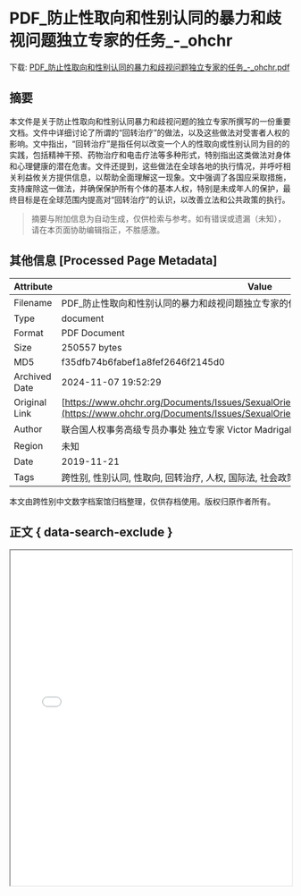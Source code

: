 # PDF_防止性取向和性别认同的暴力和歧视问题独立专家的任务_-_ohchr

<!-- tcd_download_link -->
下载: <a href="../PDF_防止性取向和性别认同的暴力和歧视问题独立专家的任务_-_ohchr.pdf" download>PDF_防止性取向和性别认同的暴力和歧视问题独立专家的任务_-_ohchr.pdf</a>
<!-- tcd_download_link_end -->

## 摘要

<!-- tcd_abstract -->
本文件是关于防止性取向和性别认同暴力和歧视问题的独立专家所撰写的一份重要文档。文件中详细讨论了所谓的“回转治疗”的做法，以及这些做法对受害者人权的影响。文中指出，“回转治疗”是指任何以改变一个人的性取向或性别认同为目的的实践，包括精神干预、药物治疗和电击疗法等多种形式，特别指出这类做法对身体和心理健康的潜在危害。文件还提到，这些做法在全球各地的执行情况，并呼吁相关利益攸关方提供信息，以帮助全面理解这一现象。文中强调了各国应采取措施，支持废除这一做法，并确保保护所有个体的基本人权，特别是未成年人的保护，最终目标是在全球范围内提高对“回转治疗”的认识，以改善立法和公共政策的执行。

<!-- tcd_abstract_end -->

> 摘要与附加信息为自动生成，仅供检索与参考。如有错误或遗漏（未知），请在本页面协助编辑指正，不胜感激。

## 其他信息 [Processed Page Metadata]

| Attribute       | Value                                  |
|-----------------|----------------------------------------|
| Filename        | PDF_防止性取向和性别认同的暴力和歧视问题独立专家的任务_-_ohchr.pdf                             |
| Type            | document                                 |
| Format          | PDF Document                               |
| Size            | 250557 bytes                           |
| MD5             | f35dfb74b6fabef1a8fef2646f2145d0                                  |
| Archived Date   | 2024-11-07 19:52:29                             |
| Original Link   | [https://www.ohchr.org/Documents/Issues/SexualOrientation/Call_for_Inputs_CH_markup.pdf](https://www.ohchr.org/Documents/Issues/SexualOrientation/Call_for_Inputs_CH_markup.pdf)                         |
| Author          | 联合国人权事务高级专员办事处 独立专家 Victor Madrigal-Borloz                               |
| Region          | 未知                               |
| Date            | 2019-11-21                                 |
| Tags            | 跨性别, 性别认同, 性取向, 回转治疗, 人权, 国际法, 社会政策, 暴力和歧视问题, 儿童保护                                 |

本文由跨性别中文数字档案馆归档整理，仅供存档使用。版权归原作者所有。


## 正文 { data-search-exclude }

<!-- tcd_main_text -->
<iframe src="../PDF_防止性取向和性别认同的暴力和歧视问题独立专家的任务_-_ohchr.pdf" width="100%" height="600px">
    <p>无法显示PDF，请下载查看。</p>
</iframe>
<!-- tcd_main_text_end -->

